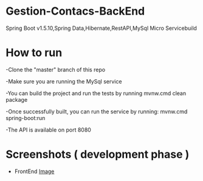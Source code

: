 # Gestion-Contacs-BackEnd
Spring Boot v1.5.10,Spring Data,Hibernate,RestAPI,MySql
Micro Servicebuild

# How to run

-Clone the "master" branch of this repo

-Make sure you are running the MySql service

-You can build the project and run the tests by running mvnw.cmd clean package

-Once successfully built, you can run the service by running: mvnw.cmd spring-boot:run

-The API is available on port 8080

# Screenshots ( development phase )

* FrontEnd
[Image](/src/main/resources/screen.png
)
